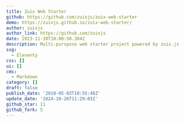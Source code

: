 ```yaml
---
title: Zuix Web Starter
github: https://github.com/zuixjs/zuix-web-starter
demo: https://zuixjs.github.io/zuix-web-starter/
author: zuixjs
author_link: https://github.com/zuixjs
date: 2023-11-30T18:00:50.384Z
description: Multi-purspose web starter project powered by zuix.js
ssg:
  - Eleventy
css: []
ui: []
cms:
  - Markdown
category: []
draft: false
publish_date: '2018-05-03T10:55:46Z'
update_date: '2024-10-26T11:29:03Z'
github_star: 11
github_fork: 5
---
```

